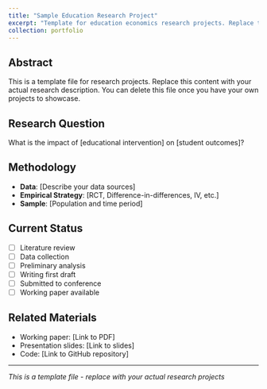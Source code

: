 ```yaml
---
title: "Sample Education Research Project"
excerpt: "Template for education economics research projects. Replace this with your actual project description."
collection: portfolio
---
```


## Abstract
This is a template file for research projects. Replace this content with your actual research description. You can delete this file once you have your own projects to showcase.

## Research Question
What is the impact of [educational intervention] on [student outcomes]?

## Methodology
- **Data**: [Describe your data sources]
- **Empirical Strategy**: [RCT, Difference-in-differences, IV, etc.]
- **Sample**: [Population and time period]

## Current Status
- [ ] Literature review
- [ ] Data collection
- [ ] Preliminary analysis
- [ ] Writing first draft
- [ ] Submitted to conference
- [ ] Working paper available

## Related Materials
- Working paper: [Link to PDF]
- Presentation slides: [Link to slides]
- Code: [Link to GitHub repository]

---
*This is a template file - replace with your actual research projects*